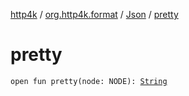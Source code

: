 [http4k](../../index.md) / [org.http4k.format](../index.md) / [Json](index.md) / [pretty](./pretty.md)

# pretty

`open fun pretty(node: NODE): `[`String`](https://kotlinlang.org/api/latest/jvm/stdlib/kotlin/-string/index.html)
